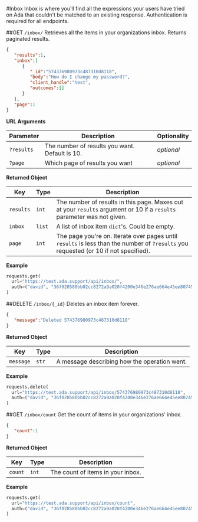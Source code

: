 #Inbox
Inbox is where you'll find all the expressions your users have tried on Ada that couldn't be matched to an existing response. Authentication is required for all endpoints.

##GET `/inbox/`
Retrieves all the items in your organizations inbox. Returns paginated results.

```json
{  
   "results":1,
   "inbox":[  
      {  
         "_id":"574376980973c487310d8118",
         "body":"How do I change my password?",
         "client_handle":"test",
         "outcomes":[]
      }
   ],
   "page":1
}
```

**URL Arguments**

Parameter | Description | Optionality
--- | --- | ---
`?results` | The number of results you want. Default is 10. | _optional_
`?page` | Which page of results you want | _optional_

**Returned Object**

Key | Type | Description
--- | --- | ---
`results` | `int` | The number of results in this page. Maxes out at your `results` argument or 10 if a `results` parameter was not given.
`inbox` | `list` | A list of inbox item `dict`'s. Could be empty.
`page` | `int` | The page you're on. Iterate over pages until `results` is less than the number of `?results` you requested (or 10 if not specified).

**Example**

```py
requests.get(
  url="https://test.ada.support/api/inbox/",
  auth=("david", "36f028580bb02cc8272a9a020f4200e346e276ae664e45ee80745574e2f5ab80")
)
```

##DELETE `/inbox/{_id}`
Deletes an inbox item forever.

```json
{  
   "message":"Deleted 574376980973c487310d8118"
}
```

**Returned Object**

Key | Type | Description
--- | --- | ---
`message` | `str` | A message describing how the operation went.

**Example**

```py
requests.delete(
  url="https://test.ada.support/api/inbox/574376980973c487310d8118",
  auth=("david", "36f028580bb02cc8272a9a020f4200e346e276ae664e45ee80745574e2f5ab80")
)
```

##GET `/inbox/count`
Get the count of items in your organizations' inbox.

```json
{  
   "count":1
}
```

**Returned Object**

Key | Type | Description
--- | --- | ---
`count` | `int` | The count of items in your inbox.

**Example**

```py
requests.get(
  url="https://test.ada.support/api/inbox/count",
  auth=("david", "36f028580bb02cc8272a9a020f4200e346e276ae664e45ee80745574e2f5ab80")
)
```


